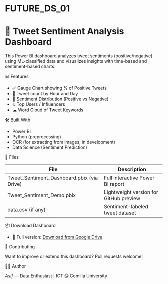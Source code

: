 # FUTURE_DS_01
# 🧠 Tweet Sentiment Analysis Dashboard

This Power BI dashboard analyzes tweet sentiments (positive/negative) using ML-classified data and visualizes insights with time-based and sentiment-based charts.

📊 Features

- ✅ Gauge Chart showing % of Positive Tweets
- 📆 Tweet count by Hour and Day
- 🥧 Sentiment Distribution (Positive vs Negative)
- 🔝 Top Users / Influencers
- ☁ Word Cloud of Tweet Keywords

 🛠 Built With

- Power BI
- Python (preprocessing)
- OCR (for extracting from images, in development)
- Data Science (Sentiment Prediction)

📁 Files

| File                          | Description                            |
|-------------------------------|----------------------------------------|
| Tweet_Sentiment_Dashboard.pbix (via Drive) | Full interactive Power BI report |
| Tweet_Sentiment_Demo.pbix   | Lightweight version for GitHub preview |
| data.csv (if any)           | Sentiment-labeled tweet dataset        |

 📦 Download Dashboard

- 🧩 Full version: [Download from Google Drive](https://drive.google.com/file/d/1iRXmxqY5aRhA0MEea0cO3qsWA-c5alr1/view?usp=drive_link)


🤝 Contributing

Want to improve or extend this dashboard? Pull requests welcome!

🧑‍💻 Author

*Asif* — Data Enthusiast | ICT @ Comilla University

